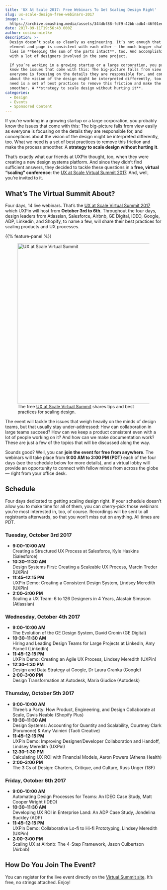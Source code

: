 ```yaml
---
title: 'UX At Scale 2017: Free Webinars To Get Scaling Design Right'
slug: ux-scale-design-free-webinars-2017
image: >-
  https://archive.smashing.media/assets/344dbf88-fdf9-42bb-adb4-46f01eedd629/65611441-26bd-495a-9310-acd580ce892e/ux-at-scale-178px-opt.png
date: 2017-09-11T19:56:43.000Z
author: cosima-mielke
description: >-
  Design doesn’t scale as cleanly as engineering. It’s not enough that each
  element and page is consistent with each other — the much bigger challenge
  lies in **keeping the sum of the parts intact**, too. And accomplishing that
  with a lot of designers involved in the same project.

  If you’re working in a growing startup or a large corporation, you probably
  know the issues that come with this: The big-picture falls from view easily as
  everyone is focusing on the details they are responsible for, and conceptions
  about the vision of the design might be interpreted differently, too. What we
  need is a set of best practices to remove this friction and make the process
  smoother. A **strategy to scale design without hurting it**.
categories:
  - Design
  - Events
  - Sponsored Content
---
```

If you’re working in a growing startup or a large corporation, you probably know the issues that come with this: The big-picture falls from view easily as everyone is focusing on the details they are responsible for, and conceptions about the vision of the design might be interpreted differently, too. What we need is a set of best practices to remove this friction and make the process smoother. A **strategy to scale design without hurting it**.

That’s exactly what our friends at UXPin thought, too, when they were creating a new design systems platform. And since they didn’t find sufficient answers, they decided to tackle these questions in a **free, virtual “scaling” conference**: the [UX at Scale Virtual Summit 2017](https://www.uxpin.com/ux-at-scale-virtual-summit-2017/). And, well, you’re invited to it.</p>

## What’s The Virtual Summit About?

Four days, 14 live webinars. That’s the [UX at Scale Virtual Summit 2017](https://www.uxpin.com/ux-at-scale-virtual-summit-2017/) which UXPin will host from **October 3rd to 6th**. Throughout the four days, design leaders from Atlassian, Salesforce, Airbnb, GE Digital, IDEO, Google, ADP, Linkedin, and Shopify, to name a few, will share their best practices for scaling products and UX processes.

{{% feature-panel %}}

<figure><a href="https://www.uxpin.com/ux-at-scale-virtual-summit-2017/"><img loading="lazy" decoding="async" src="https://archive.smashing.media/assets/344dbf88-fdf9-42bb-adb4-46f01eedd629/25d57d8c-3997-4ba5-873c-c28691fc476b/ux-at-scale-opt.png" width="800" height="517" alt="UX at Scale Virtual Summit" /></a><figcaption>The free <a href="https://www.uxpin.com/ux-at-scale-virtual-summit-2017/">UX at Scale Virtual Summit</a> shares tips and best practices for scaling design.</figcaption></figure>

The event will tackle the issues that weigh heavily on the minds of design teams, but that usually stay under-addressed: How can collaboration in large teams succeed? How can we keep a product consistent even with a lot of people working on it? And how can we make documentation work? These are just a few of the topics that will be discussed along the way.

Sounds good? Well, you can **join the event for free from anywhere**. The webinars will take place from **9:00 AM to 3:00 PM (PDT)** each of the four days (see the schedule below for more details), and a virtual lobby will provide an opportunity to connect with fellow minds from across the globe — right from your office desk.</p>

## Schedule

Four days dedicated to getting scaling design right. If your schedule doesn’t allow you to make time for all of them, you can cherry-pick those webinars you’re most interested in, too, of course. Recordings will be sent to all registrants afterwards, so that you won’t miss out on anything. All times are PDT.</p>

### Tuesday, October 3rd 2017

*   **9:00–10:00 AM**  
    Creating a Structured UX Process at Salesforce, Kyle Haskins (Salesforce)
*   **10:30–11:30 AM**  
    Design Systems First: Creating a Scaleable UX Process, Marcin Treder (UXPin)
*   **11:45–12:15 PM**  
    UXPin Demo: Creating a Consistent Design System, Lindsey Meredith (UXPin)
*   **2:00–3:00 PM**  
    Scaling a UX Team: 6 to 126 Designers in 4 Years, Alastair Simpson (Atlassian)

### Wednesday, October 4th 2017

*   **9:00–10:00 AM**  
    The Evolution of the GE Design System, David Cronin (GE Digital)
*   **10:30–11:30 AM**  
    Hiring and Leading Design Teams for Large Projects at LinkedIn, Amy Parnell (LinkedIn)
*   **11:45–12:15 PM**  
    UXPin Demo: Creating an Agile UX Process, Lindsey Meredith (UXPin)
*   **12:30–1:30 PM**  
    Design and Data Strategy at Google, Dr Laura Granka (Google)
*   **2:00–3:00 PM**  
    Design Transformation at Autodesk, Maria Giudice (Autodesk)

### Thursday, October 5th 2017

*   **9:00–10:00 AM**  
    Three’s a Party: How Product, Engineering, and Design Collaborate at Scale, Davis Neable (Shopify Plus)
*   **10:30–11:30 AM**  
    Design Systems: Accounting for Quantity and Scalability, Courtney Clark (Forumone) & Amy Vainieri (Taoti Creative)
*   **11:45–12:15 PM**  
    UXPin Demo: Improving Designer/Developer Collaboration and Handoff, Lindsey Meredith (UXPin)
*   **12:30–1:30 PM**  
    Calculating UX ROI with Financial Models, Aaron Powers (Athena Health)
*   **2:00–3:00 PM**  
    The 3 Cs of Design: Charters, Critique, and Culture, Russ Unger (18F)

### Friday, October 6th 2017

*   **9:00–10:00 AM**  
    Automating Design Processes for Teams: An IDEO Case Study, Matt Cooper Wright (IDEO)
*   **10:30–11:30 AM**  
    Developing UX ROI in Enterprise Land: An ADP Case Study, Jondelina Buckley (ADP)
*   **11:45–12:15 PM**  
    UXPin Demo: Collaborative Lo-fi to Hi-fi Prototyping, Lindsey Meredith (UXPin)
*   **2:00–3:00 PM**  
    Scaling UX at Airbnb: The 4-Step Framework, Jason Culbertson (Airbnb)

## How Do You Join The Event?

You can register for the live event directly on the [Virtual Summit site](https://www.uxpin.com/ux-at-scale-virtual-summit-2017/). It’s free, no strings attached. Enjoy!

